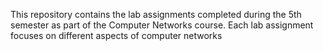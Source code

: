 This repository contains the lab assignments completed during the 5th semester as part of the Computer Networks course. Each lab assignment focuses on different aspects of computer networks
